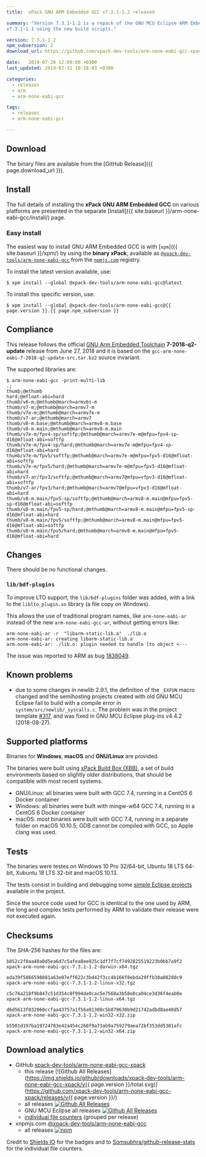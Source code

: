 ```yaml
---
title:  xPack GNU ARM Embedded GCC v7.3.1-1.2 released

summary: "Version 7.3.1-1.2 is a repack of the GNU MCU Eclipse ARM Embedded GCC
v7.3.1-1.1 using the new build scripts."

version: 7.3.1-1.2
npm_subversion: 2
download_url: https://github.com/xpack-dev-tools/arm-none-eabi-gcc-xpack/releases/v7.3.1-1.2/

date:   2019-07-26 12:09:00 +0300
last_updated: 2019-07-31 10:18:03 +0300

categories:
  - releases
  - arm
  - arm-none-eabi-gcc

tags:
  - releases
  - arm-none-eabi-gcc

---
```


## Download

The binary files are available from the [GitHub Release]({{ page.download_url }}).

## Install

The full details of installing the **xPack GNU ARM Embedded GCC** on various platforms
are presented in the separate 
[Install]({{ site.baseurl }}/arm-none-eabi-gcc/install/) page.

### Easy install 

The easiest way to install GNU ARM Embedded GCC is with 
[`xpm`]({{ site.baseurl }}/xpm/)
by using the **binary xPack**, available as 
[`@xpack-dev-tools/arm-none-eabi-gcc`](https://www.npmjs.com/package/@xpack-dev-tools/arm-none-eabi-gcc)
from the [`npmjs.com`](https://www.npmjs.com) registry.

To install the latest version available, use:

```console
$ xpm install --global @xpack-dev-tools/arm-none-eabi-gcc@latest
```

To install this specific version, use:

```console
$ xpm install --global @xpack-dev-tools/arm-none-eabi-gcc@{{ page.version }}.{{ page.npm_subversion }}
```

## Compliance

This release follows the official 
[GNU Arm Embedded Toolchain](https://developer.arm.com/open-source/gnu-toolchain/gnu-rm) 
**7-2018-q2-update** release from June 27, 2018 and it is based on the 
`gcc-arm-none-eabi-7-2018-q2-update-src.tar.bz2` source invariant.

The supported libraries are:

```console
$ arm-none-eabi-gcc -print-multi-lib
.;
thumb;@mthumb
hard;@mfloat-abi=hard
thumb/v6-m;@mthumb@march=armv6s-m
thumb/v7-m;@mthumb@march=armv7-m
thumb/v7e-m;@mthumb@march=armv7e-m
thumb/v7-ar;@mthumb@march=armv7
thumb/v8-m.base;@mthumb@march=armv8-m.base
thumb/v8-m.main;@mthumb@march=armv8-m.main
thumb/v7e-m/fpv4-sp/softfp;@mthumb@march=armv7e-m@mfpu=fpv4-sp-d16@mfloat-abi=softfp
thumb/v7e-m/fpv4-sp/hard;@mthumb@march=armv7e-m@mfpu=fpv4-sp-d16@mfloat-abi=hard
thumb/v7e-m/fpv5/softfp;@mthumb@march=armv7e-m@mfpu=fpv5-d16@mfloat-abi=softfp
thumb/v7e-m/fpv5/hard;@mthumb@march=armv7e-m@mfpu=fpv5-d16@mfloat-abi=hard
thumb/v7-ar/fpv3/softfp;@mthumb@march=armv7@mfpu=vfpv3-d16@mfloat-abi=softfp
thumb/v7-ar/fpv3/hard;@mthumb@march=armv7@mfpu=vfpv3-d16@mfloat-abi=hard
thumb/v8-m.main/fpv5-sp/softfp;@mthumb@march=armv8-m.main@mfpu=fpv5-sp-d16@mfloat-abi=softfp
thumb/v8-m.main/fpv5-sp/hard;@mthumb@march=armv8-m.main@mfpu=fpv5-sp-d16@mfloat-abi=hard
thumb/v8-m.main/fpv5/softfp;@mthumb@march=armv8-m.main@mfpu=fpv5-d16@mfloat-abi=softfp
thumb/v8-m.main/fpv5/hard;@mthumb@march=armv8-m.main@mfpu=fpv5-d16@mfloat-abi=hard
```

## Changes

There should be no functional changes.

### `lib/bdf-plugins`

To improve LTO support, the `lib/bdf-plugins` folder was added, with
a link to the `liblto_plugin.so` library (a file copy on Windows).

This allows the use of traditional program names, like `arm-none-eabi-ar` 
instead of the new `arm-none-eabi-gcc-ar`, without getting errors like:

```
arm-none-eabi-ar -r  "libarm-static-lib.a"  ./lib.o   
arm-none-eabi-ar: creating libarm-static-lib.a
arm-none-eabi-ar: ./lib.o: plugin needed to handle lto object <---
```

The issue was reported to ARM as bug [1838049](https://bugs.launchpad.net/gcc-arm-embedded/+bug/1838049).

## Known problems

- due to some changes in newlib 2.9.1, the definition of the `_EXFUN` macro 
  changed and the semihosting projects created with old GNU MCU Eclipse 
  fail to build with a compile error in 
  `system/src/newlib/_syscalls.c`. The problem was in the project template
  [#317](https://github.com/gnu-mcu-eclipse/eclipse-plugins/issues/317), and
  was fixed in GNU MCU Eclipse plug-ins v4.4.2 (2018-08-27).

## Supported platforms

Binaries for **Windows**, **macOS** and **GNU/Linux** are provided.

The binaries were built using 
[xPack Build Box (XBB)](https://github.com/xpack/xpack-build-box), a set 
of build environments based on slightly older distributions, that should be 
compatible with most recent systems.

- GNU/Linux: all binaries were built with GCC 7.4, running in a CentOS 6 
  Docker container
- Windows: all binaries were built with mingw-w64 GCC 7.4, running in a 
  CentOS 6 Docker container 
- macOS: most binaries were built with GCC 7.4, running in a separate  
  folder on macOS 10.10.5; GDB cannot be compiled with GCC, so Apple 
  clang was used.

## Tests

The binaries were testes on Windows 10 Pro 32/64-bit, Ubuntu 18 LTS 64-bit,
Xubuntu 18 LTS 32-bit and macOS 10.13.

The tests consist in building and debugging some 
[simple Eclipse projects](https://github.com/xpack-dev-tools/arm-none-eabi-gcc-xpack/tree/xpack/tests/eclipse)
available in the project.

Since the source code used for GCC is identical to the one used by ARM, the
long and complex tests performed by ARM to validate their release were not
executed again.

## Checksums

The SHA-256 hashes for the files are:

```
b852c2f8aa48a0d5ea6d7c5afea8ee825c1df7f7cf7492825519223b0bb7a9f2 
xpack-arm-none-eabi-gcc-7.3.1-1.2-darwin-x64.tgz

eda39f5866598881a63e07eff622c3b442f3cc4b166f8ebda29ffb30a08280c9 
xpack-arm-none-eabi-gcc-7.3.1-1.2-linux-x32.tgz

c5c76a218f9b847c51d354c0f994de0cac5e7568a3b58e0ca04ce3d36f4eab0e 
xpack-arm-none-eabi-gcc-7.3.1-1.2-linux-x64.tgz

d6d5613f032060ccfaa43757a1f56a01308c5b879630b9d21742adbd8ae40d57 
xpack-arm-none-eabi-gcc-7.3.1-1.2-win32-x32.zip

b5501d197ba19724783e42a454c260f9a73ab9a759279aea72bf353dd5301afc 
xpack-arm-none-eabi-gcc-7.3.1-1.2-win32-x64.zip
```

## Download analytics

- GitHub [xpack-dev-tools/arm-none-eabi-gcc-xpack](https://github.com/xpack-dev-tools/arm-none-eabi-gcc-xpack/)
  * this release [![Github All Releases](https://img.shields.io/github/downloads/xpack-dev-tools/arm-none-eabi-gcc-xpack/v{{ page.version }}/total.svg)](https://github.com/xpack-dev-tools/arm-none-eabi-gcc-xpack/releases/v{{ page.version }}/)
  - all releases [![Github All Releases](https://img.shields.io/github/downloads/xpack-dev-tools/arm-none-eabi-gcc-xpack/total.svg)](https://github.com/xpack-dev-tools/arm-none-eabi-gcc-xpack/releases/)
  - GNU MCU Eclipse all releases [![Github All Releases](https://img.shields.io/github/downloads/gnu-mcu-eclipse/arm-none-eabi-gcc/total.svg)](https://github.com/gnu-mcu-eclipse/arm-none-eabi-gcc/releases/)
  - [individual file counters](https://www.somsubhra.com/github-release-stats/?username=xpack-dev-tools&repository=arm-none-eabi-gcc-xpack) (grouped per release)
- xnpmjs.com [@xpack-dev-tools/arm-none-eabi-gcc](https://www.npmjs.com/package/@xpack-dev-tools/arm-none-eabi-gcc)
  - all releases [![npm](https://img.shields.io/npm/dt/@xpack-dev-tools/arm-none-eabi-gcc.svg)](https://www.npmjs.com/package/@xpack-dev-tools/arm-none-eabi-gcc/)

Credit to [Shields IO](https://shields.io) for the badges and to 
[Somsubhra/github-release-stats](https://github.com/Somsubhra/github-release-stats) 
for the individual file counters.
